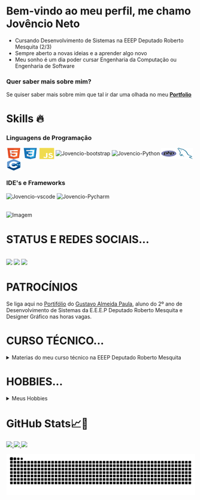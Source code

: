 # Bem-vindo ao meu perfil, me chamo Jovêncio Neto

 - Cursando Desenvolvimento de Sistemas na EEEP Deputado Roberto Mesquita (2/3) <br>
 - Sempre aberto a novas ideias e a aprender algo novo <br>
 - Meu sonho é um dia poder cursar Engenharia da Computação ou Engenharia de Software<br>

### Quer saber mais sobre mim?

Se quiser saber mais sobre mim que tal ir dar uma olhada no meu <strong><a href="https://jovencioneto.github.io/Portifolio/">Portfolio</a></strong> 

# Skills 🔥

<div style="flex-basis: 48%;">
  <h3>Linguagens de Programação</h3>
  
  <img align="center" alt="Jovencio-HTML" height="30" width="40" src="https://raw.githubusercontent.com/devicons/devicon/master/icons/html5/html5-original.svg">
  <img align="center" alt="Jovencio-CSS" height="30" width="40" src="https://raw.githubusercontent.com/devicons/devicon/master/icons/css3/css3-original.svg">
  <img align="center" alt="Jovencio-Js" height="30" width="40" src="https://raw.githubusercontent.com/devicons/devicon/master/icons/javascript/javascript-plain.svg">
  <img align="center" alt="Jovencio-bootstrap" height="30" width="40" src="https://cdn.jsdelivr.net/gh/devicons/devicon@latest/icons/bootstrap/bootstrap-original.svg">
  <img align="center" alt="Jovencio-Python" height="30" width="40" src="https://i.imgur.com/w6HYuAI.png">
  <img align="center" alt="Jovencio-PHP" height="30" width="40" src="https://raw.githubusercontent.com/devicons/devicon/master/icons/php/php-original.svg">
  <img align="center" alt="Jovencio-MySQL" height="30" width="40" src="https://raw.githubusercontent.com/devicons/devicon/master/icons/mysql/mysql-original.svg">
  <img align="center" alt="Jovencio-C++" height="30" width="40" src="https://raw.githubusercontent.com/devicons/devicon/master/icons/cplusplus/cplusplus-original.svg">
</div>

### IDE's e Frameworks

<div style="flex-basis: 48%;">
  <img align="center" alt="Jovencio-vscode" height="30" width="40" src="https://upload.wikimedia.org/wikipedia/commons/9/9a/Visual_Studio_Code_1.35_icon.svg">
  <img align="center" alt="Jovencio-Pycharm" height="30" width="40" src="https://upload.wikimedia.org/wikipedia/commons/1/1d/PyCharm_Icon.svg">
</div>
<br>

<p align="left">
  <img align="center" src="https://github.com/VariableBee/VariableBee/assets/77739311/4e9f41af-6b57-49a7-b15a-74322e96b4d7" alt="Imagem">
</p>

# STATUS E REDES SOCIAIS... 

<br>

<div style="display:inline_block">
  <a href="" target="_blank"><img src="https://img.shields.io/badge/-Instagram-%23E4405F?style=for-the-badge&logo=instagram&logoColor=white" target=" _blank"></a>
  <a href="mailto:jovencioneto@hotmail.com"><img src="https://img.shields.io/badge/-Hotmail-%23333?style=for-the-badge&logo=gmail&logoColor=white" target="_blank"></a>
  <a href="https://www.linkedin.com/in/jov%C3%AAncio-neto-a872122b8/target="_blank"><img src="https://img.shields.io/badge/-LinkedIn-%230077B5?style=for-the-badge&logo=linkedin&logoColor=white" target="_blank"></a>
</div>


# PATROCÍNIOS

<div>
  Se liga aqui no <a href='https://gustavoalmeida.my.canva.site/ga' target='_blank'>Portifólio</a> do <a href='https://github.com/gustavoalmeidapaula' target='_blank'>Gustavo Almeida Paula</a>, aluno do 2º ano de Desenvolvimento de Sistemas da E.E.E.P Deputado Roberto Mesquita e Designer Gráfico nas horas vagas.
</div>

# CURSO TÉCNICO...
<details>

  <summary>Materias do meu curso técnico na EEEP Deputado Roberto Mesquita</summary>
  <br>
  
 <table border="2">
   <tr>
  <th>Análise e Desenvolvimento de Sistemas</th>
  </tr>
  <tr>
  <td>LÓGICA DE PROGRAMAÇÃO ✔ </td>
  </tr>
  <tr>
  <td>ARQUITETURA E MANUTENÇÃO DE COMPUTADORES ✔</td>
  </tr>
  <tr>
  <td>PLANEJAMENTO DE CARREIRA ✔</td>
  </tr>
  <tr>
  <td>PROGRAMAÇÃO WEB ✔</td>
  </tr>
  <tr>
  <td>GESTÃO DE STARTUPS 1 ✔</td>
  </tr>
  <tr>
  <td>ANÁLISE E PROJETO DE SISTEMAS ✔</td>
  </tr>
  <tr>
  <td>DESIGN DE INTERFACE E USABILIDADE ✔</td>
  </tr>

  <tr>
  <td>BANCO DE DADOS ✔</td>
  </tr>

  <tr>
  <td>SISTEMAS EMBARCADOS 🔄</td>
  </tr>

  <tr>
  <td>GESTÃO DE STARTUPS 2 🔄</td>
  </tr>

  <tr>
  <td>PROGRAMAÇÃO ORIENTADA A OBJETOS 🔄</td>
  </tr>

  <tr>
  <td>SISTEMAS DE SEGURANÇA DA INFORMAÇÃO 🔄</td>
  </tr>

  <tr>
  <td>REDE DE COMPUTADORES 🔄</td>
  </tr>

  <tr>
  <td>INGLÊS TÉCNICO 🔄</td>
  </tr>

  <tr>
  <td>QUALIDADE E TESTE DE SOFTWARES ✘</td>
  </tr>

  <tr>
  <td>PROJETO INTEGRADOR TI ✘</td>
  </tr>

  <tr>
  <td>DESENVOLVIMENTO DE APLICAÇÕES PARA DISPOSITIVOS MÓVEIS ✘</td>
  </tr>

  <tr>
  <td>GESTÃO DE STARTUPS 3 ✘</td>
  </tr>

  <tr>
  <td>ESTÁGIO ✘</td>
  </tr>

  </table>
</details>

# HOBBIES...
<details>
  <summary>Meus Hobbies</summary> <br>
  
  ➤Tocar guitarra (aprendendo); <br>
  ➤Aprender algo novo(e passar raiva tentando aprender);<br>
  ➤Andar de bicicleta (com música e um friozinho fica perfeito);<br>
  ➤Passar raiva jogando com amigos (melhor parte do dia);<br>
  ➤Passear com meu cachorro (Bethoven lindo);<br>
  ➤Escutar músicas (F song e Freaks são minhas favoritas);<br>
  ➤Em progresso (atualizando...);<br>
  
</details>

  # GitHub Stats📈🤖
  
 <div>
  <a href="https://github.com/JovencioNeto">
    <img heigth="120em"  width="42%" src="https://github-readme-stats.vercel.app/api?username=JovencioNeto&show_icons=true&theme=algolia&locale=pt-br"/>
    <img heigth="120em"  width="44.5%" src="https://github-readme-streak-stats.herokuapp.com?user=JovencioNeto&hide_border=falso&theme=algolia&locale=pt-br"/>
    <img heigth="120em"  width="42%"  src="https://github-readme-stats.vercel.app/api/top-langs/?username=JovencioNeto&size_weight=0.5&count_weight=0.5&theme=algolia&locale=pt-br"/>
 </div>

![Snake animation](https://github.com/JovencioNeto/JovencioNeto/blob/output/python_cobrinha_tchola.svg)
